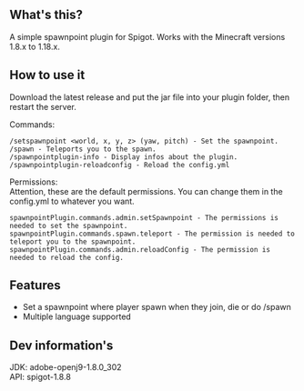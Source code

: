 ## What's this?
A simple spawnpoint plugin for Spigot. Works with the Minecraft versions 1.8.x to 1.18.x.

## How to use it
Download the latest release and put the jar file into your plugin folder, then restart the server.

Commands:

    /setspawnpoint <world, x, y, z> (yaw, pitch) - Set the spawnpoint.
    /spawn - Teleports you to the spawn.
    /spawnpointplugin-info - Display infos about the plugin.
    /spawnpointplugin-reloadconfig - Reload the config.yml

Permissions:\
Attention, these are the default permissions. You can change them in the config.yml to whatever you want.

    spawnpointPlugin.commands.admin.setSpawnpoint - The permissions is needed to set the spawnpoint.
    spawnpointPlugin.commands.spawn.teleport - The permission is needed to teleport you to the spawnpoint.
    spawnpointPlugin.commands.admin.reloadConfig - The permission is needed to reload the config.

## Features
- Set a spawnpoint where player spawn when they join, die or do /spawn
- Multiple language supported

## Dev information's
JDK: adobe-openj9-1.8.0_302\
API: spigot-1.8.8
